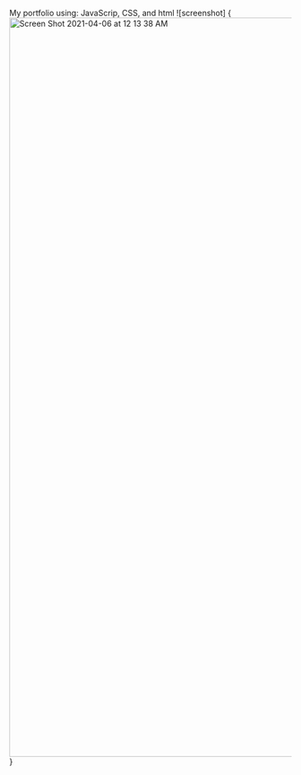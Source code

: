 My portfolio using:
JavaScrip, CSS, and html
![screenshot] {<img width="1320" alt="Screen Shot 2021-04-06 at 12 13 38 AM" src="https://user-images.githubusercontent.com/23529733/113662206-3fbec280-966d-11eb-9ae7-445b57275301.png">
}
